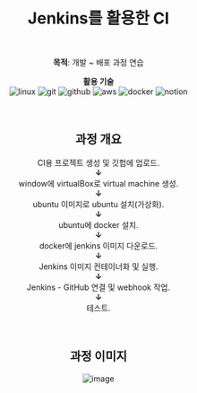 <div align="center">

# Jenkins를 활용한 CI 

</br>

**목적**: 개발 ~ 배포 과정 연습 </br>

**활용 기술** </br>
![linux](https://img.shields.io/badge/linux-FCC624.svg?&style=for-the-badge&logo=linux&logoColor=white)
![git](https://img.shields.io/badge/git-F05032.svg?&style=for-the-badge&logo=git&logoColor=white)
![github](https://img.shields.io/badge/github-181717.svg?&style=for-the-badge&logo=github&logoColor=white)
![aws](https://img.shields.io/badge/aws-232F3E.svg?&style=for-the-badge&logo=amazonaws&logoColor=white)
![docker](https://img.shields.io/badge/docker-2496ED.svg?&style=for-the-badge&logo=docker&logoColor=white)
![notion](https://img.shields.io/badge/notion-000000.svg?&style=for-the-badge&logo=notion&logoColor=white)

</br>

## 과정 개요
CI용 프로젝트 생성 및 깃헙에 업로드.
</br> **↓** </br>
window에 virtualBox로 virtual machine 생성.
</br> **↓** </br>
ubuntu 이미지로 ubuntu 설치(가상화).
</br> **↓** </br>
ubuntu에 docker 설치.
</br> **↓** </br>
docker에 jenkins 이미지 다운로드.
</br> **↓** </br>
Jenkins 이미지 컨테이너화 및 실행.
</br> **↓** </br>
Jenkins - GitHub 연결 및 webhook 작업.
</br> **↓** </br>
테스트.

</br>

## 과정 이미지
![image](https://github.com/Painterrr/fisa240221/assets/98957340/5fd8ec03-8c13-4994-9644-f36001062972)

</div> 
